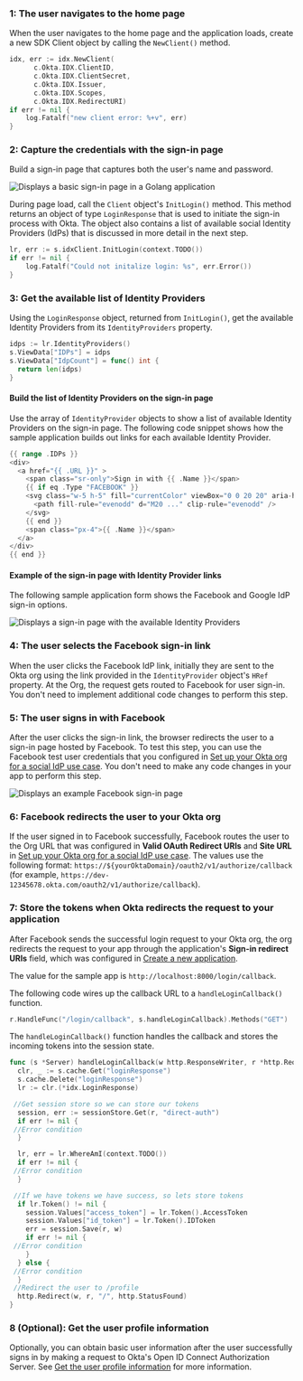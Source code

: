### 1: The user navigates to the home page

When the user navigates to the home page and the application loads, create a new
SDK Client object by calling the `NewClient()` method.

```go
idx, err := idx.NewClient(
      c.Okta.IDX.ClientID,
      c.Okta.IDX.ClientSecret,
      c.Okta.IDX.Issuer,
      c.Okta.IDX.Scopes,
      c.Okta.IDX.RedirectURI)
if err != nil {
    log.Fatalf("new client error: %+v", err)
}
```

### 2: Capture the credentials with the sign-in page

Build a sign-in page that captures both the user's name and password.

<div class="common-image-format common-image-format-vertical-margin">

![Displays a basic sign-in page in a Golang application](/img/oie-embedded-sdk/oie-embedded-sdk-go-use-case-basic-sign-on-page.png)

</div>

During page load, call the `Client` object's `InitLogin()` method. This method returns an object of type
`LoginResponse` that is used to initiate the sign-in process with Okta.  The object
also contains a list of available social Identity Providers (IdPs) that is discussed in more detail in
the next step.

```go
lr, err := s.idxClient.InitLogin(context.TODO())
if err != nil {
	log.Fatalf("Could not initalize login: %s", err.Error())
}
```

### 3: Get the available list of Identity Providers

Using the `LoginResponse` object, returned from `InitLogin()`, get the available Identity Providers from its `IdentityProviders` property.

```go
idps := lr.IdentityProviders()
s.ViewData["IDPs"] = idps
s.ViewData["IdpCount"] = func() int {
  return len(idps)
}
```

#### Build the list of Identity Providers on the sign-in page

Use the array of `IdentityProvider` objects to show a list of available Identity Providers on the
sign-in page. The following code snippet shows how the sample application builds out links for each available
Identity Provider.

```go
{{ range .IDPs }}
<div>
  <a href="{{ .URL }}" >
    <span class="sr-only">Sign in with {{ .Name }}</span>
    {{ if eq .Type "FACEBOOK" }}
    <svg class="w-5 h-5" fill="currentColor" viewBox="0 0 20 20" aria-hidden="true">
      <path fill-rule="evenodd" d="M20 ..." clip-rule="evenodd" />
    </svg>
    {{ end }}
    <span class="px-4">{{ .Name }}</span>
  </a>
</div>
{{ end }}
```

#### Example of the sign-in page with Identity Provider links

The following sample application form shows the Facebook and Google IdP sign-in options.

<div class="common-image-format common-image-format-vertical-margin">

![Displays a sign-in page with the available Identity Providers](/img/oie-embedded-sdk/oie-embedded-sdk-go-use-case-social-sign-in.png)

</div>

### 4: The user selects the Facebook sign-in link

When the user clicks the Facebook IdP link, initially they are sent to the Okta org using the link provided in the
`IdentityProvider` object's `HRef` property. At the Org, the request gets routed to Facebook for user sign-in. You don't need to implement additional code changes to perform this step.

### 5: The user signs in with Facebook

After the user clicks the sign-in link, the browser redirects the user to a sign-in page hosted by Facebook. To test this step, you can use the Facebook test user credentials that you configured in [Set up your Okta org for a social IdP use case](/docs/guides/oie-embedded-common-org-setup/go/main/#set-up-your-okta-org-for-a-social-idp-use-case). You don't need to make any code changes in your app to perform this step.

<div class="common-image-format">

![Displays an example Facebook sign-in page](/img/oie-embedded-sdk/oie-embedded-sdk-go-use-case-social-fb-sign-in.png)

</div>

### 6: Facebook redirects the user to your Okta org

If the user signed in to Facebook successfully, Facebook routes the user to the Org URL that was configured in **Valid OAuth Redirect URIs** and **Site URL** in [Set up your Okta org for a social IdP use case](/docs/guides/oie-embedded-common-org-setup/go/main/#set-up-your-okta-org-for-a-social-idp-use-case). The values use the following format: `https://${yourOktaDomain}/oauth2/v1/authorize/callback` (for example, `https://dev-12345678.okta.com/oauth2/v1/authorize/callback`).

### 7: Store the tokens when Okta redirects the request to your application

After Facebook sends the successful login request to your Okta org, the org redirects the request to your app through the application's **Sign-in redirect URIs** field, which was configured in [Create a new application](/docs/guides/oie-embedded-common-org-setup/go/main/#create-a-new-application).

The value for the sample app is `http://localhost:8000/login/callback`.

The following code wires up the callback URL to a `handleLoginCallback()` function.

```go
r.HandleFunc("/login/callback", s.handleLoginCallback).Methods("GET")
```

The `handleLoginCallback()` function handles the callback and stores the incoming tokens
into the session state.

```go
func (s *Server) handleLoginCallback(w http.ResponseWriter, r *http.Request) {
  clr, _ := s.cache.Get("loginResponse")
  s.cache.Delete("loginResponse")
  lr := clr.(*idx.LoginResponse)

 //Get session store so we can store our tokens
  session, err := sessionStore.Get(r, "direct-auth")
  if err != nil {
 //Error condition
  }

  lr, err = lr.WhereAmI(context.TODO())
  if err != nil {
 //Error condition
  }

 //If we have tokens we have success, so lets store tokens
  if lr.Token() != nil {
    session.Values["access_token"] = lr.Token().AccessToken
    session.Values["id_token"] = lr.Token().IDToken
    err = session.Save(r, w)
    if err != nil {
 //Error condition
    }
  } else {
 //Error condition
  }
 //Redirect the user to /profile
  http.Redirect(w, r, "/", http.StatusFound)
}
```

### 8 (Optional): Get the user profile information

Optionally, you can obtain basic user information after the user successfully signs in by making a request to Okta's Open ID Connect Authorization Server.
See [Get the user profile information](/docs/guides/oie-embedded-sdk-use-case-basic-sign-in/go/main/#get-the-user-profile-information) for more information.
